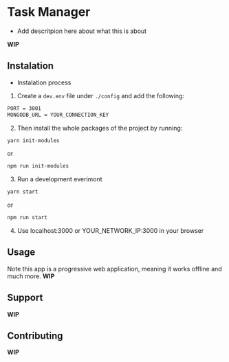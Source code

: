 # Task Manager

- Add descritpion here about what this is about

**WIP**

## Instalation

- Instalation process

1. Create a `dev.env` file under `./config` and add the following:
```bash
PORT = 3001
MONGODB_URL = YOUR_CONNECTION_KEY
```

2. Then install the whole packages of the project by running: 
```bash
yarn init-modules
```
or
```bash
npm run init-modules
```

3. Run a development everimont
```bash
yarn start
```
or
```bash
npm run start
```

4. Use localhost:3000 or YOUR_NETWORK_IP:3000 in your browser

## Usage

Note this app is a progressive web application, meaning it works offline and much more.
**WIP**

## Support

**WIP**

## Contributing

**WIP**